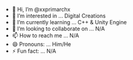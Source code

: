 - 👋 Hi, I’m @xxprimarchx
- 👀 I’m interested in ... Digital Creations
- 🌱 I’m currently learning ... C++ & Unity Engine
- 💞️ I’m looking to collaborate on ... N/A
- 📫 How to reach me ... N/A
- 😄 Pronouns: ... Him/He
- ⚡ Fun fact: ... N/A

<!---
xxprimarchx/xxprimarchx is a ✨ special ✨ repository because its `README.md` (this file) appears on your GitHub profile.
You can click the Preview link to take a look at your changes.
--->
